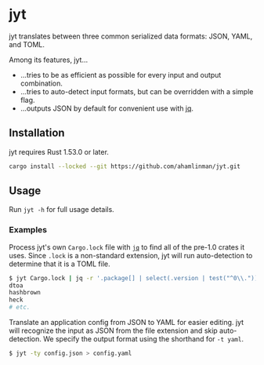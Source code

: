 # jyt

jyt translates between three common serialized data formats: JSON, YAML, and
TOML.

Among its features, jyt…

- …tries to be as efficient as possible for every input and output combination.
- …tries to auto-detect input formats, but can be overridden with a simple flag.
- …outputs JSON by default for convenient use with [jq][jq].

## Installation

jyt requires Rust 1.53.0 or later.

```sh
cargo install --locked --git https://github.com/ahamlinman/jyt.git
```

## Usage

Run `jyt -h` for full usage details.

### Examples

Process jyt's own `Cargo.lock` file with [`jq`][jq] to find all of the pre-1.0
crates it uses. Since `.lock` is a non-standard extension, jyt will run
auto-detection to determine that it is a TOML file.

```sh
$ jyt Cargo.lock | jq -r '.package[] | select(.version | test("^0\\.")).name'
dtoa
hashbrown
heck
# etc.
```

Translate an application config from JSON to YAML for easier editing. jyt will
recognize the input as JSON from the file extension and skip auto-detection. We
specify the output format using the shorthand for `-t yaml`.

```sh
$ jyt -ty config.json > config.yaml
```

[jq]: https://stedolan.github.io/jq/
